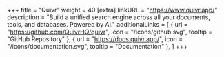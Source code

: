 +++
title = "Quivr"
weight = 40
[extra]
linkURL = "https://www.quivr.app/"
description = "Build a unified search engine across all your documents, tools, and databases. Powered by AI."
additionalLinks = [
  { url = "https://github.com/QuivrHQ/quivr", icon = "/icons/github.svg", tooltip = "GitHub Repository" },
  { url = "https://docs.quivr.app/", icon = "/icons/documentation.svg", tooltip = "Documentation" },
]
+++